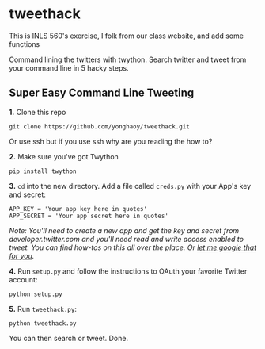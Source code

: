 tweethack
=========

This is INLS 560's exercise, I folk from our class website, and add some functions

Command lining the twitters with twython.  Search twitter and tweet from your command line in 5 hacky steps.

## Super Easy Command Line Tweeting

**1.** Clone this repo

```
git clone https://github.com/yonghaoy/tweethack.git
```

Or use ssh but if you use ssh why are you reading the how to?

**2.** Make sure you've got Twython

```
pip install twython
```

**3.** `cd` into the new directory. Add a file called `creds.py` with your App's key and secret:

```
APP_KEY = 'Your app key here in quotes'
APP_SECRET = 'Your app secret here in quotes'
```


*Note: You'll need to create a new app and get the key and secret from developer.twitter.com and you'll need read and write access enabled to tweet.  You can find how-tos on this all over the place.  Or [let me google that for you](http://iag.me/socialmedia/how-to-create-a-twitter-app-in-8-easy-steps/).*

**4.** Run `setup.py` and follow the instructions to OAuth your favorite Twitter account:

```
python setup.py
```

**5.** Run `tweethack.py`:

```
python tweethack.py
```

You can then search or tweet.  Done.

